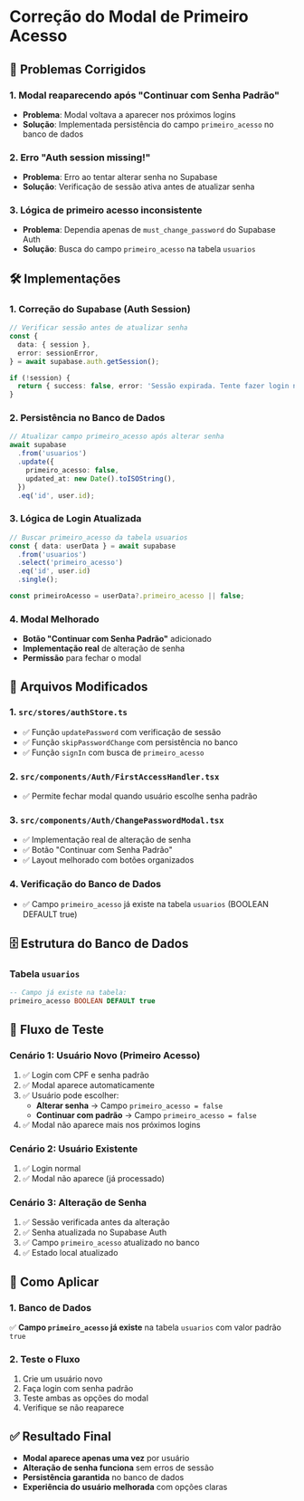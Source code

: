 # Correção do Modal de Primeiro Acesso

## 🔧 Problemas Corrigidos

### 1. **Modal reaparecendo após "Continuar com Senha Padrão"**

- **Problema**: Modal voltava a aparecer nos próximos logins
- **Solução**: Implementada persistência do campo `primeiro_acesso` no banco de dados

### 2. **Erro "Auth session missing!"**

- **Problema**: Erro ao tentar alterar senha no Supabase
- **Solução**: Verificação de sessão ativa antes de atualizar senha

### 3. **Lógica de primeiro acesso inconsistente**

- **Problema**: Dependia apenas de `must_change_password` do Supabase Auth
- **Solução**: Busca do campo `primeiro_acesso` na tabela `usuarios`

## 🛠️ Implementações

### **1. Correção do Supabase (Auth Session)**

```typescript
// Verificar sessão antes de atualizar senha
const {
  data: { session },
  error: sessionError,
} = await supabase.auth.getSession();

if (!session) {
  return { success: false, error: 'Sessão expirada. Tente fazer login novamente.' };
}
```

### **2. Persistência no Banco de Dados**

```typescript
// Atualizar campo primeiro_acesso após alterar senha
await supabase
  .from('usuarios')
  .update({
    primeiro_acesso: false,
    updated_at: new Date().toISOString(),
  })
  .eq('id', user.id);
```

### **3. Lógica de Login Atualizada**

```typescript
// Buscar primeiro_acesso da tabela usuarios
const { data: userData } = await supabase
  .from('usuarios')
  .select('primeiro_acesso')
  .eq('id', user.id)
  .single();

const primeiroAcesso = userData?.primeiro_acesso || false;
```

### **4. Modal Melhorado**

- **Botão "Continuar com Senha Padrão"** adicionado
- **Implementação real** de alteração de senha
- **Permissão** para fechar o modal

## 📁 Arquivos Modificados

### **1. `src/stores/authStore.ts`**

- ✅ Função `updatePassword` com verificação de sessão
- ✅ Função `skipPasswordChange` com persistência no banco
- ✅ Função `signIn` com busca de `primeiro_acesso`

### **2. `src/components/Auth/FirstAccessHandler.tsx`**

- ✅ Permite fechar modal quando usuário escolhe senha padrão

### **3. `src/components/Auth/ChangePasswordModal.tsx`**

- ✅ Implementação real de alteração de senha
- ✅ Botão "Continuar com Senha Padrão"
- ✅ Layout melhorado com botões organizados

### **4. Verificação do Banco de Dados**

- ✅ Campo `primeiro_acesso` já existe na tabela `usuarios` (BOOLEAN DEFAULT true)

## 🗄️ Estrutura do Banco de Dados

### **Tabela `usuarios`**

```sql
-- Campo já existe na tabela:
primeiro_acesso BOOLEAN DEFAULT true
```

## 🧪 Fluxo de Teste

### **Cenário 1: Usuário Novo (Primeiro Acesso)**

1. ✅ Login com CPF e senha padrão
2. ✅ Modal aparece automaticamente
3. ✅ Usuário pode escolher:
   - **Alterar senha** → Campo `primeiro_acesso = false`
   - **Continuar com padrão** → Campo `primeiro_acesso = false`
4. ✅ Modal não aparece mais nos próximos logins

### **Cenário 2: Usuário Existente**

1. ✅ Login normal
2. ✅ Modal não aparece (já processado)

### **Cenário 3: Alteração de Senha**

1. ✅ Sessão verificada antes da alteração
2. ✅ Senha atualizada no Supabase Auth
3. ✅ Campo `primeiro_acesso` atualizado no banco
4. ✅ Estado local atualizado

## 🚀 Como Aplicar

### **1. Banco de Dados**

✅ **Campo `primeiro_acesso` já existe** na tabela `usuarios` com valor padrão `true`

### **2. Teste o Fluxo**

1. Crie um usuário novo
2. Faça login com senha padrão
3. Teste ambas as opções do modal
4. Verifique se não reaparece

## ✅ Resultado Final

- **Modal aparece apenas uma vez** por usuário
- **Alteração de senha funciona** sem erros de sessão
- **Persistência garantida** no banco de dados
- **Experiência do usuário melhorada** com opções claras
